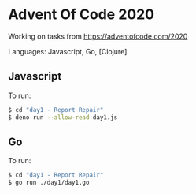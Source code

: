 # Advent Of Code 2020

Working on tasks from https://adventofcode.com/2020

Languages: Javascript, Go, [Clojure]

## Javascript

To run:

``` sh
$ cd "day1 - Report Repair"
$ deno run --allow-read day1.js
```

## Go

To run:

``` sh
$ cd "day1 - Report Repair"
$ go run ./day1/day1.go
```
